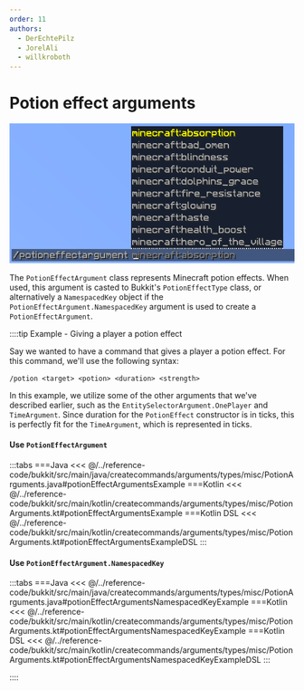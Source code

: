 ```yaml
---
order: 11
authors:
  - DerEchtePilz
  - JorelAli
  - willkroboth
---
```


# Potion effect arguments

![An image of a potion argument with a list of potion effect suggestions](/images/arguments/potion.png)

The `PotionEffectArgument` class represents Minecraft potion effects. When used, this argument is casted to Bukkit's `PotionEffectType` class, or alternatively a `NamespacedKey` object if the `PotionEffectArgument.NamespacedKey` argument is used to create a `PotionEffectArgument`.

::::tip Example - Giving a player a potion effect

Say we wanted to have a command that gives a player a potion effect. For this command, we'll use the following syntax:

```mccmd
/potion <target> <potion> <duration> <strength>
```

In this example, we utilize some of the other arguments that we've described earlier, such as the `EntitySelectorArgument.OnePlayer` and `TimeArgument`. Since duration for the `PotionEffect` constructor is in ticks, this is perfectly fit for the `TimeArgument`, which is represented in ticks.

#### Use `PotionEffectArgument`

:::tabs
===Java
<<< @/../reference-code/bukkit/src/main/java/createcommands/arguments/types/misc/PotionArguments.java#potionEffectArgumentsExample
===Kotlin
<<< @/../reference-code/bukkit/src/main/kotlin/createcommands/arguments/types/misc/PotionArguments.kt#potionEffectArgumentsExample
===Kotlin DSL
<<< @/../reference-code/bukkit/src/main/kotlin/createcommands/arguments/types/misc/PotionArguments.kt#potionEffectArgumentsExampleDSL
:::

#### Use `PotionEffectArgument.NamespacedKey`

:::tabs
===Java
<<< @/../reference-code/bukkit/src/main/java/createcommands/arguments/types/misc/PotionArguments.java#potionEffectArgumentsNamespacedKeyExample
===Kotlin
<<< @/../reference-code/bukkit/src/main/kotlin/createcommands/arguments/types/misc/PotionArguments.kt#potionEffectArgumentsNamespacedKeyExample
===Kotlin DSL
<<< @/../reference-code/bukkit/src/main/kotlin/createcommands/arguments/types/misc/PotionArguments.kt#potionEffectArgumentsNamespacedKeyExampleDSL
:::

::::